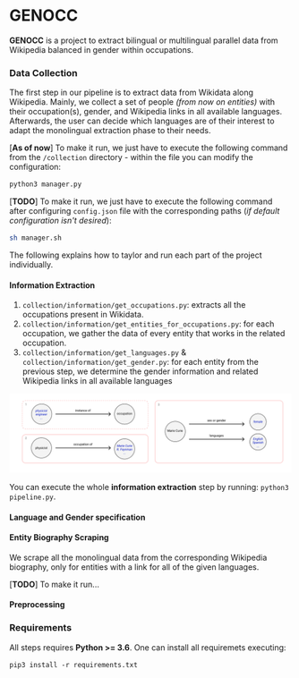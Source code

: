 # GENOCC
**GENOCC** is a project to extract bilingual or multilingual parallel data from Wikipedia balanced in gender within occupations.

### Data Collection

The first step in our pipeline is to extract data from Wikidata along Wikipedia. Mainly, we collect a set of people *(from now on entities)*  with their occupation(s), gender, and Wikipedia links in all available languages. Afterwards, the user can decide which languages are of their interest to adapt the monolingual extraction phase to their needs. 

[**As of now**] To make it run, we just have to execute the following command from the `/collection` directory - within the file you can modify the configuration:

```bash
python3 manager.py
```

[**TODO**] To make it run, we just have to execute the following command after configuring `config.json` file with the corresponding paths (*if default configuration isn't desired*):

```bash
sh manager.sh
```

The following explains how to taylor and run each part of the project individually.

#### Information Extraction 

1. `collection/information/get_occupations.py`: extracts all the occupations present in Wikidata.
2. `collection/information/get_entities_for_occupations.py`: for each occupation, we gather the data of every entity that works in the related occupation.
3. `collection/information/get_languages.py` & `collection/information/get_gender.py`: for each entity from the previous step, we determine the gender information and related Wikipedia links in all available languages

![](./static/img/extraction.png)

You can execute the whole **information extraction** step by running: `python3 pipeline.py`.

#### Language and Gender specification

#### Entity Biography Scraping

We scrape all the monolingual data from the corresponding Wikipedia biography, only for entities with a link for all of the given languages.

[**TODO**] To make it run...  

#### Preprocessing 



### Requirements

All steps requires **Python >= 3.6**. One can install all requiremets executing:

```
pip3 install -r requirements.txt
```

